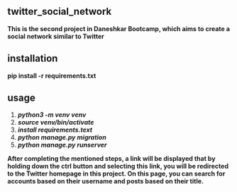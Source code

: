 ## twitter_social_network
**This is the second project in Daneshkar Bootcamp, which aims to create a social network similar to Twitter**


## **installation**
**pip install -r requirements.txt**


## **usage**
1. **_python3 -m venv venv_**
2. **_source venv/bin/activate_**
3. **_install requirements.text_**
4. **_python manage.py migration_**
5. **_python manage.py runserver_**


**After completing the mentioned steps, a link will be displayed that by holding down the ctrl button and selecting this link, you will be redirected to the Twitter homepage in this project. On this page, you can search for accounts based on their username and posts based on their title.**





